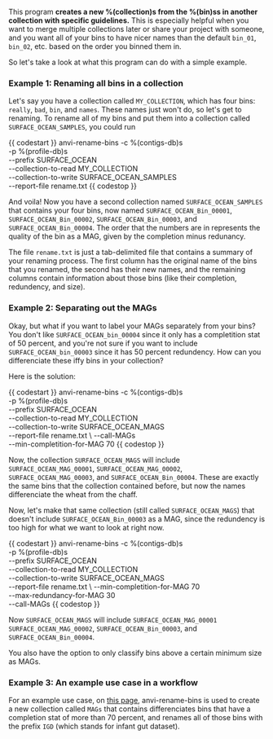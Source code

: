 This program **creates a new %(collection)s from the %(bin)ss in another collection with specific guidelines.** This is especially helpful when you want to merge multiple collections later or share your project with someone, and you want all of your bins to have nicer names than the default `bin_01`, `bin_02`, etc. based on the order you binned them in. 

So let's take a look at what this program can do with a simple example. 

### Example 1: Renaming all bins in a collection 

Let's say you have a collection called `MY_COLLECTION`, which has four bins: `really`, `bad`, `bin`, and `names`. These names just won't do, so let's get to renaming. To rename all of my bins and put them into a collection called `SURFACE_OCEAN_SAMPLES`, you could run 

{{ codestart }}
anvi-rename-bins -c %(contigs-db)s \
                 -p %(profile-db)s \
                 --prefix SURFACE_OCEAN \
                 --collection-to-read MY_COLLECTION \
                 --collection-to-write SURFACE_OCEAN_SAMPLES \
                 --report-file rename.txt
{{ codestop }}

And voila! Now you have a second collection named `SURFACE_OCEAN_SAMPLES` that contains your four bins, now named  `SURFACE_OCEAN_Bin_00001`, `SURFACE_OCEAN_Bin_00002`, `SURFACE_OCEAN_Bin_00003`, and `SURFACE_OCEAN_Bin_00004`. The order that the numbers are in represents the quality of the bin as a MAG, given by the completion minus redunancy. 

The file `rename.txt` is just a tab-delimited file that contains a summary of your renaming process. The first column has the original name of the bins that you renamed, the second has their new names, and the remaining columns contain information about those bins (like their completion, redundency, and size). 

### Example 2: Separating out the MAGs 

Okay, but what if you want to label your MAGs separately from your bins? You don't like `SURFACE_OCEAN_bin_00004` since it only has a completition stat of 50 percent, and you're not sure if you want to include `SURFACE_OCEAN_bin_00003`  since it has 50 percent redundency. How can you differenciate these iffy bins in your collection? 

Here is the solution: 

{{ codestart }}
anvi-rename-bins -c %(contigs-db)s \
                 -p %(profile-db)s \
                 --prefix SURFACE_OCEAN \
                 --collection-to-read MY_COLLECTION \
                 --collection-to-write SURFACE_OCEAN_MAGS \
                 --report-file rename.txt \ 
                 --call-MAGs \
                 --min-completition-for-MAG 70 
{{ codestop }}

Now, the collection `SURFACE_OCEAN_MAGS` will include  `SURFACE_OCEAN_MAG_00001`, `SURFACE_OCEAN_MAG_00002`, `SURFACE_OCEAN_MAG_00003`, and `SURFACE_OCEAN_Bin_00004`. These are exactly the same bins that the collection contained before, but now the names differenciate the wheat from the chaff. 

Now, let's make that same collection (still called `SURFACE_OCEAN_MAGS`) that doesn't include `SURFACE_OCEAN_Bin_00003` as a MAG, since the redundency is too high for what we want to look at right now. 

{{ codestart }}
anvi-rename-bins -c %(contigs-db)s \
                 -p %(profile-db)s \
                 --prefix SURFACE_OCEAN \
                 --collection-to-read MY_COLLECTION \
                 --collection-to-write SURFACE_OCEAN_MAGS \
                 --report-file rename.txt \ 
                 --min-completition-for-MAG 70 \
                 --max-redundancy-for-MAG 30 \
                 --call-MAGs
{{ codestop }}

Now `SURFACE_OCEAN_MAGS`   will include  `SURFACE_OCEAN_MAG_00001`  `SURFACE_OCEAN_MAG_00002`,  `SURFACE_OCEAN_Bin_00003`, and `SURFACE_OCEAN_Bin_00004`.

You also have the option to only classify bins above a certain minimum size as MAGs. 

### Example 3: An example use case in a workflow

For an example use case, on [this page](http://merenlab.org/tutorials/infant-gut/#renaming-bins-in-your-collection-from-chaos-to-order), anvi-rename-bins is used to create a new collection called `MAGs` that contains differenciates bins that have a completion stat of more than 70 percent, and renames all of those bins with the prefix `IGD` (which stands for infant gut dataset). 
